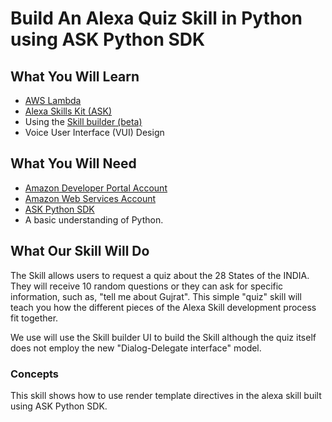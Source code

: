 Build An Alexa Quiz Skill in Python using ASK Python SDK
=============

## What You Will Learn
*  [AWS Lambda](http://aws.amazon.com/lambda)
*  [Alexa Skills Kit (ASK)](https://developer.amazon.com/alexa-skills-kit)
*  Using the [Skill builder (beta)](https://developer.amazon.com/public/solutions/alexa/alexa-skills-kit/docs/ask-define-the-vui-with-gui)
*  Voice User Interface (VUI) Design

## What You Will Need
*  [Amazon Developer Portal Account](http://developer.amazon.com)
*  [Amazon Web Services Account](http://aws.amazon.com/)
*  [ASK Python SDK](https://github.com/alexa/alexa-skills-kit-sdk-for-python)
*  A basic understanding of Python.

## What Our Skill Will Do
The Skill allows users to request a quiz about the 28 States of the INDIA. They will receive 10 random questions or they can ask for specific information, such as, "tell me about Gujrat".
This simple "quiz" skill will teach you how the different pieces of the Alexa Skill development process fit together.

We use will use the Skill builder UI to build the Skill although the quiz itself does not employ the new "Dialog-Delegate interface" model.

### Concepts

This skill shows how to use render template directives in the alexa 
skill built using ASK Python SDK.
